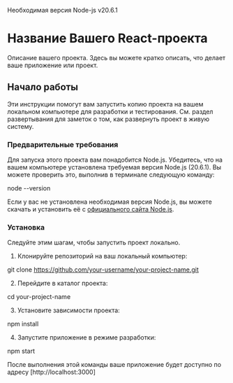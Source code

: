 
Необходимая версия Node-js v20.6.1
# Название Вашего React-проекта

Описание вашего проекта. Здесь вы можете кратко описать, что делает ваше приложение или проект.

## Начало работы

Эти инструкции помогут вам запустить копию проекта на вашем локальном компьютере для разработки и тестирования. См. раздел развертывания для заметок о том, как развернуть проект в живую систему.

### Предварительные требования

Для запуска этого проекта вам понадобится Node.js. Убедитесь, что на вашем компьютере установлена требуемая версия Node.js (20.6.1). Вы можете проверить это, выполнив в терминале следующую команду:

node --version

Если у вас не установлена необходимая версия Node.js, вы можете скачать и установить её с [официального сайта Node.js](https://nodejs.org/).

### Установка

Следуйте этим шагам, чтобы запустить проект локально.

1. Клонируйте репозиторий на ваш локальный компьютер:

git clone https://github.com/your-username/your-project-name.git

2. Перейдите в каталог проекта:

cd your-project-name

3. Установите зависимости проекта:

npm install

4. Запустите приложение в режиме разработки:

npm start

После выполнения этой команды ваше приложение будет доступно по адресу [http://localhost:3000]

